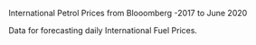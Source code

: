 International Petrol Prices from Blooomberg -2017 to June 2020

Data for forecasting daily International Fuel Prices. 

